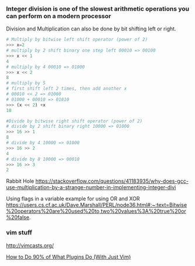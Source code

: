 ### Integer division is one of the slowest arithmetic operations you can perform on a modern processor

Division and Multiplication can also be done by bit shifting left or right.

```python
# Multiply by bitwise left shift operator (power of 2)
>>> x=2
# multiply by 2 shift binary one step left 00010 => 00100
>>> x << 1 
4
# multiply by 4 00010 => 01000
>>> x << 2 
8
# multiply by 5
# first shift left 2 times, then add another x
# 00010 << 2 => 01000
# 01000 + 00010 => 01010
>>> (x << 2) +x
10

#Divide by bitwise right shift operator (power of 2)
# divide by 2 shift binary right 10000 => 01000
>>> 16 >> 1
8
# divide by 4 10000 => 01000
>>> 16 >> 2 
4
# divide by 8 10000 => 00010
>>> 16 >> 3 
2
``` 
Rabbit Hole
https://stackoverflow.com/questions/41183935/why-does-gcc-use-multiplication-by-a-strange-number-in-implementing-integer-divi

Using flags in a variable example for using OR and XOR 
https://users.cs.cf.ac.uk/Dave.Marshall/PERL/node36.html#:~:text=Bitwise%20operators%20are%20used%20to,two%20values%3A%20true%20or%20false.

### vim stuff
http://vimcasts.org/

[How to Do 90% of What Plugins Do (With Just Vim)](https://www.youtube.com/watch?v=XA2WjJbmmoM)
